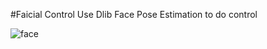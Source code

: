 #Faicial Control
Use Dlib Face Pose Estimation to do control  

![face](http://ibug.doc.ic.ac.uk/media/uploads/images/300-w/figure_1_68.jpg)
